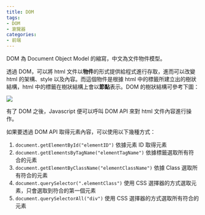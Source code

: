 ```yaml
---
title: DOM
tags:
- DOM
- 瀏覽器
categories:
- 前端
---
```

DOM 為 Document Object Model 的縮寫，中文為文件物件模型。

透過 DOM，可以將 html 文件以**物件**的形式提供給程式進行存取，進而可以改變 html 的架構、style 以及內容。而這個物件是根據 html 中的標籤所建立出的樹狀結構，html 中的標籤在樹狀結構上會以**節點**表示。DOM 的樹狀結構可參考下圖：

![](https://upload.wikimedia.org/wikipedia/commons/thumb/5/5a/DOM-model.svg/330px-DOM-model.svg.png)

有了 DOM 之後，Javascript 便可以呼叫 DOM API 來對 html 文件內容進行操作。

如果要透過 DOM API 取得元素內容，可以使用以下幾種方式：
1. `document.getElementById("elementID")`
依據元素 ID 取得元素
2. `document.getElementsByTagName("elementTagName")`
依據標籤選取所有符合的元素
3. `document.getElementByClassName("elementClassName")`
依據 Class 選取所有符合的元素
4. `document.querySelector(".elementClass")`
使用 CSS 選擇器的方式選取元素，只會選取到符合的第一個元素
5. `document.querySelectorAll("div")`
使用 CSS 選擇器的方式選取所有符合的元素

